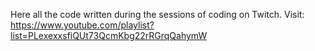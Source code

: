Here all the code written during the sessions of coding on Twitch. 
Visit: https://www.youtube.com/playlist?list=PLexexxsfiQUt73QcmKbg22rRGrqQahymW
